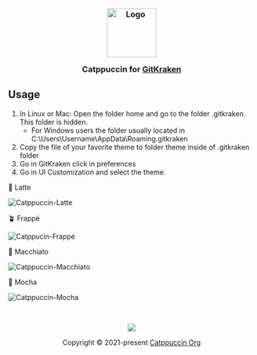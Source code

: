 <h3 align="center">
	<img src="https://raw.githubusercontent.com/catppuccin/catppuccin/main/assets/logos/exports/1544x1544_circle.png" width="100" alt="Logo"/><br/>
	<img src="https://raw.githubusercontent.com/catppuccin/catppuccin/main/assets/misc/transparent.png" height="30" width="0px"/>
	Catppuccin for <a href="https://www.gitkraken.com/">GitKraken</a>
	<img src="https://raw.githubusercontent.com/catppuccin/catppuccin/main/assets/misc/transparent.png" height="30" width="0px"/>
</h3>


## Usage

1. In Linux or Mac: Open the folder home and go to the folder .gitkraken. This folder is hidden.
   - For Windows users the folder usually located in C:\Users\Username\AppData\Roaming\.gitkraken
3. Copy the file of your favorite theme to folder theme inside of .gitkraken folder
4. Go in GitKraken click in preferences
5. Go in UI Customization and select the theme.

🌻 Latte 

![Catppuccin-Latte](https://github.com/davi19/Catppuccin-Gitkraken-Theme/assets/9946675/8b517ef3-7f67-4249-892f-18fa1e96a8b7)


🪴 Frappé

![Catppucin-Frappé](https://github.com/davi19/Catppuccin-Gitkraken-Theme/assets/9946675/dc9caf37-14a8-45b0-b342-d790a53131fa)

🌺 Macchiato

![Catppuccin-Macchiato](https://github.com/davi19/Catppuccin-Gitkraken-Theme/assets/9946675/7ce9e63e-c4f4-453f-9e0c-98ef8321c506)


🌿 Mocha

![Catppuccin-Mocha](https://github.com/davi19/Catppuccin-Gitkraken-Theme/assets/9946675/e87d0fd6-c33a-4182-907e-3a5d144d98b8)



&nbsp;

<p align="center">
	<img src="https://raw.githubusercontent.com/catppuccin/catppuccin/main/assets/footers/gray0_ctp_on_line.svg?sanitize=true" />
</p>

<p align="center">
	Copyright &copy; 2021-present <a href="https://github.com/catppuccin" target="_blank">Catppuccin Org</a>
</p>


